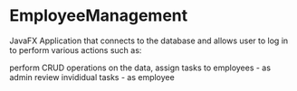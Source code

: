 # EmployeeManagement
JavaFX Application that connects to the database and allows user to log in to perform various actions such as:

perform CRUD operations on the data, assign tasks to employees - as admin
review invididual tasks - as employee
